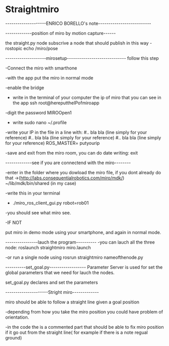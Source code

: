 # Straightmiro
--------------------ENRICO BORELLO's note--------------------------



-------------position of miro by motion capture------

the straight.py node subscrive a node that should publish in this way
-rostopic echo /miro/pose


--------------------mirosetup-----------------------------
follow this step


-Connect the miro with smarthone


-with the app put the miro in normal mode

-enable the bridge

- write in the terminal of your computer the ip of miro that you can see in the app
  ssh root@hereputtheIPofmiroapp

-digit the password 
 MIROOpen1

- write 
sudo nano ~/.profile

-write your IP in the file in a line with:
#.. bla bla (line simply for your reference)
#.. bla bla (line simply for your reference)
#.. bla bla (line simply for your reference) 
ROS_MASTER= putyourip

-save and exit from the miro room, you can do date writing:
   exit

-------------see if you are connectend with the miro-------- 

-enter in the folder where you dowload the miro file, if you dont already do that ->(http://labs.consequentialrobotics.com/miro/mdk/)
  ~/lib/mdk/bin/shared (in my case)

-write this in your terminal

- ./miro_ros_client_gui.py robot=rob01


-you should see what miro see.

-IF NOT

put miro in demo mode using your smartphone, and again in normal mode.



----------------lauch the program----------
-you can lauch all the three node:
roslaunch straightmiro miro.launch

-or run a single node using
rosrun straightmiro nameofthenode.py


----------set_goal.py------------------
Parameter Server is used for set the global parameters that we need for lauch the nodes.

 set_goal.py  declares and set the parameters




---------------------Stright miro-------------


miro should be able to follow a straight line given a goal position

-depending from how you take the miro position you could have problem of orientation.

-in the code the is a commented part that should be able to fix miro position if it go out from the straight line( for example if there is a note regual ground)




